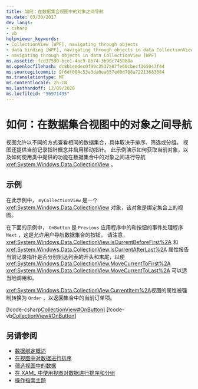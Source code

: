 ```yaml
---
title: 如何：在数据集合视图中的对象之间导航
ms.date: 03/30/2017
dev_langs:
- csharp
- vb
helpviewer_keywords:
- CollectionView [WPF], navigating through objects
- data binding [WPF], navigating through objects in data CollectionView
- navigating through objects in data CollectionView [WPF]
ms.assetid: fcd37590-bce1-4ac9-8b74-3b96c7458b8a
ms.openlocfilehash: dc8b1e0dec0f99c3537587fe60cbecf165047f44
ms.sourcegitcommit: 9f6df084c53a3da0ea657ed0d708a72213683084
ms.translationtype: MT
ms.contentlocale: zh-CN
ms.lasthandoff: 12/09/2020
ms.locfileid: "96971495"
---
```

# <a name="how-to-navigate-through-the-objects-in-a-data-collectionview"></a>如何：在数据集合视图中的对象之间导航
视图允许以不同的方式查看相同的数据集合，具体取决于排序、筛选或分组。 视图还提供当前记录指针概念并启用移动指针。 此示例演示如何获取当前对象，以及如何使用类中提供的功能在数据集合中的对象之间进行导航 <xref:System.Windows.Data.CollectionView> 。  
  
## <a name="example"></a>示例  
 在此示例中， `myCollectionView` 是一个 <xref:System.Windows.Data.CollectionView> 对象，该对象是绑定集合上的视图。  
  
 在下面的示例中， `OnButton` 是 `Previous` 应用程序中的和按钮的事件处理程序 `Next` ，这是允许用户导航数据集合的按钮。 请注意， <xref:System.Windows.Data.CollectionView.IsCurrentBeforeFirst%2A> 和 <xref:System.Windows.Data.CollectionView.IsCurrentAfterLast%2A> 属性报告当前记录指针是否分别到达列表的开头和末尾，以便 <xref:System.Windows.Data.CollectionView.MoveCurrentToFirst%2A> <xref:System.Windows.Data.CollectionView.MoveCurrentToLast%2A> 可以适当地调用和。  
  
 <xref:System.Windows.Data.CollectionView.CurrentItem%2A>视图的属性被强制转换为 `Order` ，以返回集合中的当前订单项。  
  
 [!code-csharp[CollectionView#OnButton](~/samples/snippets/csharp/VS_Snippets_Wpf/CollectionView/CSharp/Page1.xaml.cs#onbutton)]
 [!code-vb[CollectionView#OnButton](~/samples/snippets/visualbasic/VS_Snippets_Wpf/CollectionView/VisualBasic/Page1.xaml.vb#onbutton)]  
  
## <a name="see-also"></a>另请参阅

- [数据绑定概述](/dotnet/desktop-wpf/data/data-binding-overview)
- [在视图中对数据进行排序](how-to-sort-data-in-a-view.md)
- [筛选视图中的数据](how-to-filter-data-in-a-view.md)
- [在 XAML 中使用视图对数据进行排序和分组](how-to-sort-and-group-data-using-a-view-in-xaml.md)
- [操作指南主题](data-binding-how-to-topics.md)

